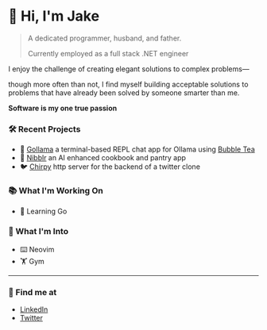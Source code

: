 # 👋 Hi, I'm Jake

> A dedicated programmer, husband, and father.
>
> Currently employed as a full stack .NET engineer

I enjoy the challenge of creating elegant solutions to complex problems—

though more often than not, I find myself building acceptable solutions to problems that have already been solved by someone smarter than me.

**Software is my one true passion**

### 🛠️ Recent Projects
- 🦙 [Gollama](https://github.com/portbound/go-llama) a terminal-based REPL chat app for Ollama using [Bubble Tea](https://github.com/charmbracelet/bubbletea)
- 🥘 [Nibblr](https://github.com/portbound/nibblrv2) an AI enhanced cookbook and pantry app
- 🐦️ [Chirpy](https://github.com/portbound/bootdev-httpserver) http server for the backend of a twitter clone


### 📚️ What I'm Working On
- 🧠 Learning Go

### 💭 What I'm Into
- ⌨️ Neovim
- 🏋️ Gym

--- 

### 🌱 Find me at

- [LinkedIn](https://www.linkedin.com/in/jake-levy)
- [Twitter](https://x.com/port_bound)
